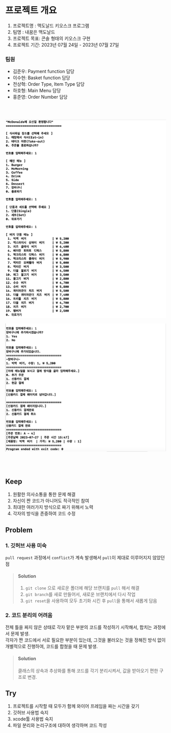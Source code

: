 
# 프로젝트 개요
1. 프로젝트명 : 맥도날드 키오스크 프로그램
2. 팀명 : 내꿈은 맥도날드
3. 프로젝트 목표: 콘솔 형태의 키오스크 구현
4. 프로젝트 기간: 2023년 07월 24일 - 2023년 07월 27일

### 팀원
* 김준우: Payment function 담당
* 이수현: Basket function 담당
* 전상혁: Order Type, Item Type 담당
* 하호형: Main Menu 담당
* 홍준영: Order Number 담당
<br>
<br>

![실행화면1](./kiosk1.png)

![실행화면2](./kiosk2.png)

<br>
<br>

## Keep
1. 원활한 의사소통을 통한 문제 해결
2. 자신이 짠 코드가 아니어도 적극적인 참여
3. 최대한 여러가지 방식으로 짜기 위해서 노력
4. 각자의 방식을 존중하여 코드 수정

## Problem
### 1. 깃허브 사용 미숙
`pull request` 과정에서 `conflict`가 계속 발생해서 `pull`이 제대로 이루어지지 않았던 점
>#### Solution
>1. `git clone` 으로 새로운 폴더에 해당 브랜치를 `pull` 해서 해결
>2. `git branch`를 새로 만들어서, 새로운 브랜치에서 다시 작업
>3. `git reset`을 사용하여 모두 초기화 시킨 후 `pull`을 통해서 새롭게 담음

### 2. 코드 분리의 어려움
전체 틀을 짜지 않은 상태로 각자 맡은 부분의 코드를 작성하기 시작해서, 합치는 과정에서 문제 발생.<br>
각자가 짠 코드에서 서로 필요한 부분이 있는데, 그것을 불러오는 것을 정해진 방식 없이 개별적으로 진행하여, 코드를 합쳤을 때 문제 발생.
>#### Solution
>클래스의 상속과 추상화를 통해 코드를 각기 분리시켜서, 값을 받아오기 편한 구조로 변경.

## Try
1. 프로젝트를 시작할 때 모두가 함께 와이어 프레임을 짜는 시간을 갖기
2. 깃허브 사용법 숙지
3. xcode툴 사용법 숙지
4. 파일 분리와 논리구조에 대하여 생각하며 코드 작성
